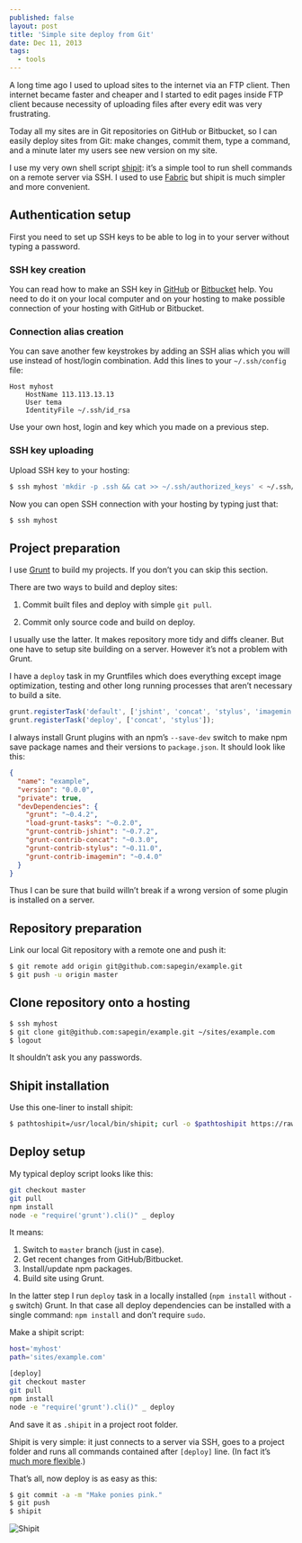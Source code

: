 ```yaml
---
published: false
layout: post
title: 'Simple site deploy from Git'
date: Dec 11, 2013
tags:
  - tools
---
```


A long time ago I used to upload sites to the internet via an FTP client. Then internet became faster and cheaper and I started to edit pages inside FTP client because necessity of uploading files after every edit was very frustrating.

Today all my sites are in Git repositories on GitHub or Bitbucket, so I can easily deploy sites from Git: make changes, commit them, type a command, and a minute later my users see new version on my site.

I use my very own shell script [shipit](https://github.com/sapegin/shipit): it’s a simple tool to run shell commands on a remote server via SSH. I used to use [Fabric](http://fabfile.org/) but shipit is much simpler and more convenient.

## Authentication setup

First you need to set up SSH keys to be able to log in to your server without typing a password.

### SSH key creation

You can read how to make an SSH key in [GitHub](https://help.github.com/articles/generating-ssh-keys) or [Bitbucket](https://confluence.atlassian.com/pages/viewpage.action?pageId=270827678) help. You need to do it on your local computer and on your hosting to make possible connection of your hosting with GitHub or Bitbucket.

### Connection alias creation

You can save another few keystrokes by adding an SSH alias which you will use instead of host/login combination. Add this lines to your `~/.ssh/config` file:

```
Host myhost
	HostName 113.113.13.13
	User tema
	IdentityFile ~/.ssh/id_rsa
```

Use your own host, login and key which you made on a previous step.

### SSH key uploading

Upload SSH key to your hosting:

```bash
$ ssh myhost 'mkdir -p .ssh && cat >> ~/.ssh/authorized_keys' < ~/.ssh/id_rsa.pub
```

Now you can open SSH connection with your hosting by typing just that:

```bash
$ ssh myhost
```

## Project preparation

I use [Grunt](http://gruntjs.com/) to build my projects. If you don’t you can skip this section.

There are two ways to build and deploy sites:

1. Commit built files and deploy with simple `git pull`.

2. Commit only source code and build on deploy.

I usually use the latter. It makes repository more tidy and diffs cleaner. But one have to setup site building on a server. However it’s not a problem with Grunt.

I have a `deploy` task in my Gruntfiles which does everything except image optimization, testing and other long running processes that aren’t necessary to build a site.

```js
grunt.registerTask('default', ['jshint', 'concat', 'stylus', 'imagemin']);
grunt.registerTask('deploy', ['concat', 'stylus']);
```

I always install Grunt plugins with an npm’s `--save-dev` switch to make npm save package names and their versions to `package.json`. It should look like this:

```json
{
  "name": "example",
  "version": "0.0.0",
  "private": true,
  "devDependencies": {
    "grunt": "~0.4.2",
    "load-grunt-tasks": "~0.2.0",
    "grunt-contrib-jshint": "~0.7.2",
    "grunt-contrib-concat": "~0.3.0",
    "grunt-contrib-stylus": "~0.11.0",
    "grunt-contrib-imagemin": "~0.4.0"
  }
}
```

Thus I can be sure that build willn’t break if a wrong version of some plugin is installed on a server.

## Repository preparation

Link our local Git repository with a remote one and push it:

```bash
$ git remote add origin git@github.com:sapegin/example.git
$ git push -u origin master
```

## Clone repository onto a hosting

```bash
$ ssh myhost
$ git clone git@github.com:sapegin/example.git ~/sites/example.com
$ logout
```

It shouldn’t ask you any passwords.

## Shipit installation

Use this one-liner to install shipit:

```bash
$ pathtoshipit=/usr/local/bin/shipit; curl -o $pathtoshipit https://raw.github.com/sapegin/shipit/master/bin/shipit; chmod +x $pathtoshipit; unset pathtoshipit
```

## Deploy setup

My typical deploy script looks like this:

```bash
git checkout master
git pull
npm install
node -e "require('grunt').cli()" _ deploy
```

It means:

1. Switch to `master` branch (just in case).
2. Get recent changes from GitHub/Bitbucket.
3. Install/update npm packages.
4. Build site using Grunt.

In the latter step I run `deploy` task in a locally installed (`npm install` without `-g` switch) Grunt. In that case all deploy dependencies can be installed with a single command: `npm install` and don’t require `sudo`.

Make a shipit script:

```bash
host='myhost'
path='sites/example.com'

[deploy]
git checkout master
git pull
npm install
node -e "require('grunt').cli()" _ deploy
```
And save it as `.shipit` in a project root folder.

Shipit is very simple: it just connects to a server via SSH, goes to a project folder and runs all commands contained after `[deploy]` line. (In fact it’s [much more flexible](https://github.com/sapegin/shipit/blob/master/Readme.md).)

That’s all, now deploy is as easy as this:

```bash
$ git commit -a -m "Make ponies pink."
$ git push
$ shipit
```

![Shipit](/images/mac__shipit.png)
